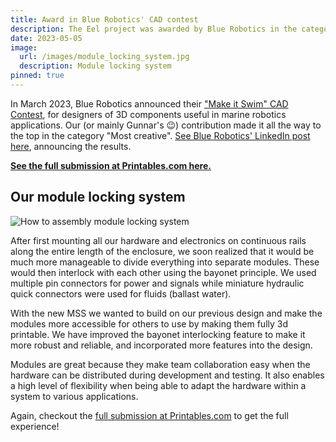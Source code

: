 ```yaml
---
title: Award in Blue Robotics' CAD contest
description: The Eel project was awarded by Blue Robotics in the category "Most creative" for its module locking system
date: 2023-05-05
image:
  url: /images/module_locking_system.jpg
  description: Module locking system
pinned: true
---
```


In March 2023, Blue Robotics announced their ["Make it Swim" CAD Contest](https://discuss.bluerobotics.com/t/make-it-swim-cad-contest-1000-prize-of-br-components/14034), for designers of 3D components useful in marine robotics applications. Our (or mainly Gunnar's 😉) contribution made it all the way to the top in the category "Most creative". [See Blue Robotics' LinkedIn post here](https://www.linkedin.com/posts/blue-robotics-inc-_printables-3dprinting-3ddesign-activity-7070448722488287232-gPga?utm_source=share&utm_medium=member_desktop), announcing the results.

**[See the full submission at Printables.com here.](https://www.printables.com/model/467463-module-section-system-mss-with-bayonet-locking-for)**

## Our module locking system

![How to assembly module locking system](/images/module_locking_system_2.webp)

After first mounting all our hardware and electronics on continuous rails along the entire length of the enclosure, we soon realized that it would be much more manageable to divide everything into separate modules. These would then interlock with each other using the bayonet principle. We used multiple pin connectors for power and signals while miniature hydraulic quick connectors were used for fluids (ballast water).

With the new MSS we wanted to build on our previous design and make the modules more accessible for others to use by making them fully 3d printable. We have improved the bayonet interlocking feature to make it more robust and reliable, and incorporated more features into the design.

Modules are great because they make team collaboration easy when the hardware can be distributed during development and testing. It also enables a high level of flexibility when being able to adapt the hardware within a system to various applications.

Again, checkout the [full submission at Printables.com](https://www.printables.com/model/467463-module-section-system-mss-with-bayonet-locking-for) to get the full experience!
